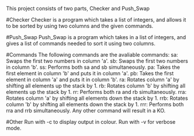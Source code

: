 This project consists of two parts, Checker and Push_Swap

#Checker
Checker is a program which takes a list of integers,
and allows it to be sorted by using two columns and the given commands.

#Push_Swap
Push_Swap is a program which takes in a list of integers,
and gives a list of commands needed to sort it using two columns.

#Commands
The following commands are the avaliable commands:
sa: Swaps the first two numbers in column 'a'.
sb: Swaps the first two numbers in column 'b'.
ss: Performs both sa and sb simultaneously.
pa: Takes the first element in column 'b' and puts it in column 'a'.
pb: Takes the first element in column 'a' and puts it in column 'b'.
ra: Rotates column 'a' by shifting all elements up the stack by 1.
rb: Rotates column 'b' by shifting all elements up the stack by 1.
rr: Performs both ra and rb simultaneously.
rra: Rotates column 'a' by shifting all elements down the stack by 1.
rrb: Rotates column 'b' by shifting all elements down the stack by 1.
rrr: Performs both rra and rrb simultaneously.
Any other command will result in a KO.

#Other
Run with -c to display output in colour.
Run with -v for verbose mode.